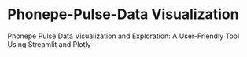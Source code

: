 # Phonepe-Pulse-Data Visualization
Phonepe Pulse Data Visualization and Exploration: A User-Friendly Tool Using Streamlit and Plotly
